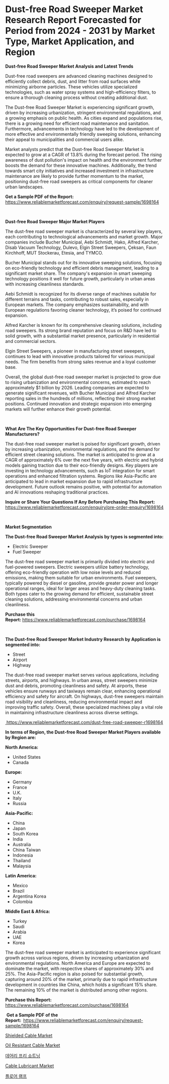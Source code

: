 <p><h1>Dust-free Road Sweeper Market Research Report Forecasted for Period from 2024 -  2031 by Market Type, Market Application, and Region</h1></p><p><strong>Dust-free Road Sweeper Market Analysis and Latest Trends</strong></p>
<p><p>Dust-free road sweepers are advanced cleaning machines designed to efficiently collect debris, dust, and litter from road surfaces while minimizing airborne particles. These vehicles utilize specialized technologies, such as water spray systems and high-efficiency filters, to ensure a thorough cleaning process without creating additional dust. </p><p>The Dust-free Road Sweeper Market is experiencing significant growth, driven by increasing urbanization, stringent environmental regulations, and a growing emphasis on public health. As cities expand and populations rise, there is a growing need for efficient road maintenance and sanitation. Furthermore, advancements in technology have led to the development of more effective and environmentally friendly sweeping solutions, enhancing their appeal to municipalities and commercial users alike.</p><p>Market analysts predict that the Dust-free Road Sweeper Market is expected to grow at a CAGR of 13.8% during the forecast period. The rising awareness of dust pollution's impact on health and the environment further boosts the demand for these innovative machines. Additionally, the trend towards smart city initiatives and increased investment in infrastructure maintenance are likely to provide further momentum to the market, positioning dust-free road sweepers as critical components for cleaner urban landscapes.</p></p>
<p><strong>Get a Sample PDF of the Report:&nbsp;</strong> <a href="https://www.reliablemarketforecast.com/enquiry/request-sample/1698164?utm_campaign=1130&utm_medium=2&utm_source=Github&utm_content=ia&utm_term=16122024&utm_id=dust-free-road-sweeper">https://www.reliablemarketforecast.com/enquiry/request-sample/1698164</a></p>
<p>&nbsp;</p>
<p><strong>Dust-free Road Sweeper Major Market Players</strong></p>
<p><p>The dust-free road sweeper market is characterized by several key players, each contributing to technological advancements and market growth. Major companies include Bucher Municipal, Aebi Schmidt, Hako, Alfred Karcher, Disab Vacuum Technology, Dulevo, Elgin Street Sweepers, Çeksan, Faun Kirchhoff, MUT Stockerau, Etesia, and TYMCO.</p><p>Bucher Municipal stands out for its innovative sweeping solutions, focusing on eco-friendly technology and efficient debris management, leading to a significant market share. The company's expansion in smart sweeping technology positions it well for future growth, particularly in urban areas with increasing cleanliness standards.</p><p>Aebi Schmidt is recognized for its diverse range of machines suitable for different terrains and tasks, contributing to robust sales, especially in European markets. The company emphasizes sustainability, and with European regulations favoring cleaner technology, it’s poised for continued expansion.</p><p>Alfred Karcher is known for its comprehensive cleaning solutions, including road sweepers. Its strong brand reputation and focus on R&D have led to solid growth, with a substantial market presence, particularly in residential and commercial sectors.</p><p>Elgin Street Sweepers, a pioneer in manufacturing street sweepers, continues to lead with innovative products tailored for various municipal needs. The firm benefits from strong sales revenue and a loyal customer base.</p><p>Overall, the global dust-free road sweeper market is projected to grow due to rising urbanization and environmental concerns, estimated to reach approximately $1 billion by 2026. Leading companies are expected to generate significant revenues, with Bucher Municipal and Alfred Karcher reporting sales in the hundreds of millions, reflecting their strong market positions. Continued innovation and strategic expansion into emerging markets will further enhance their growth potential.</p></p>
<p>&nbsp;</p>
<p><strong>What Are The Key Opportunities For Dust-free Road Sweeper Manufacturers?</strong></p>
<p><p>The dust-free road sweeper market is poised for significant growth, driven by increasing urbanization, environmental regulations, and the demand for efficient street cleaning solutions. The market is anticipated to grow at a CAGR of approximately 6% over the next five years, with electric and hybrid models gaining traction due to their eco-friendly designs. Key players are investing in technology advancements, such as IoT integration for smart operations and enhanced filtration systems. Regions like Asia-Pacific are anticipated to lead in market expansion due to rapid infrastructure development. Future outlook remains positive, with potential for automation and AI innovations reshaping traditional practices.</p></p>
<p><strong>Inquire or Share Your Questions If Any Before Purchasing This Report:</strong> <a href="https://www.reliablemarketforecast.com/enquiry/pre-order-enquiry/1698164?utm_campaign=1130&utm_medium=2&utm_source=Github&utm_content=ia&utm_term=16122024&utm_id=dust-free-road-sweeper">https://www.reliablemarketforecast.com/enquiry/pre-order-enquiry/1698164</a></p>
<p>&nbsp;</p>
<p><strong>Market Segmentation</strong></p>
<p><strong>The Dust-free Road Sweeper Market Analysis by types is segmented into:</strong></p>
<p><ul><li>Electric Sweeper</li><li>Fuel Sweeper</li></ul></p>
<p><p>The dust-free road sweeper market is primarily divided into electric and fuel-powered sweepers. Electric sweepers utilize battery technology, offering eco-friendly operation with low noise levels and reduced emissions, making them suitable for urban environments. Fuel sweepers, typically powered by diesel or gasoline, provide greater power and longer operational ranges, ideal for larger areas and heavy-duty cleaning tasks. Both types cater to the growing demand for efficient, sustainable street cleaning solutions, addressing environmental concerns and urban cleanliness.</p></p>
<p><strong>Purchase this Report:&nbsp;</strong><a href="https://www.reliablemarketforecast.com/purchase/1698164?utm_campaign=1130&utm_medium=2&utm_source=Github&utm_content=ia&utm_term=16122024&utm_id=dust-free-road-sweeper">https://www.reliablemarketforecast.com/purchase/1698164</a></p>
<p>&nbsp;</p>
<p><strong>The Dust-free Road Sweeper Market Industry Research by Application is segmented into:</strong></p>
<p><ul><li>Street</li><li>Airport</li><li>Highway</li></ul></p>
<p><p>The dust-free road sweeper market serves various applications, including streets, airports, and highways. In urban areas, street sweepers minimize dust and debris, promoting cleanliness and safety. At airports, these vehicles ensure runways and taxiways remain clear, enhancing operational efficiency and safety for aircraft. On highways, dust-free sweepers maintain road visibility and cleanliness, reducing environmental impact and improving traffic safety. Overall, these specialized machines play a vital role in maintaining infrastructure cleanliness across diverse settings.</p></p>
<p><a href="https://www.reliablemarketforecast.com/dust-free-road-sweeper-r1698164?utm_campaign=1130&utm_medium=2&utm_source=Github&utm_content=ia&utm_term=16122024&utm_id=dust-free-road-sweeper">&nbsp;https://www.reliablemarketforecast.com/dust-free-road-sweeper-r1698164</a></p>
<p><strong>In terms of Region, the Dust-free Road Sweeper Market Players available by Region are:</strong></p>
<p>
    <p> <strong> North America: </strong>
        <ul>
            <li>United States</li>
            <li>Canada</li>
        </ul>
        </p> 
    <p> <strong> Europe: </strong>
        <ul>
            <li>Germany</li>
            <li>France</li>
            <li>U.K.</li>
            <li>Italy</li>
            <li>Russia</li>
        </ul>
        </p> 
    <p> <strong> Asia-Pacific: </strong>
        <ul>
            <li>China</li>
            <li>Japan</li>
            <li>South Korea</li>
            <li>India</li>
            <li>Australia</li>
            <li>China Taiwan</li>
            <li>Indonesia</li>
            <li>Thailand</li>
            <li>Malaysia</li>
        </ul>
        </p> 
    <p> <strong> Latin America: </strong>
        <ul>
            <li>Mexico</li>
            <li>Brazil</li>
            <li>Argentina Korea</li>
            <li>Colombia</li>
        </ul>
        </p> 
    <p> <strong> Middle East & Africa: </strong>
        <ul>
            <li>Turkey</li>
            <li>Saudi</li>
            <li>Arabia</li>
            <li>UAE</li>
            <li>Korea</li>
        </ul>
    </p>
    </p>
<p><p>The dust-free road sweeper market is anticipated to experience significant growth across various regions, driven by increasing urbanization and environmental regulations. North America and Europe are expected to dominate the market, with respective shares of approximately 30% and 25%. The Asia-Pacific region is also poised for substantial growth, capturing around 20% of the market, primarily due to rapid infrastructure development in countries like China, which holds a significant 15% share. The remaining 10% of the market is distributed among other regions. </p></p>
<p><strong>Purchase this Report: </strong><a href="https://www.reliablemarketforecast.com/purchase/1698164?utm_campaign=1130&utm_medium=2&utm_source=Github&utm_content=ia&utm_term=16122024&utm_id=dust-free-road-sweeper">https://www.reliablemarketforecast.com/purchase/1698164</a></p>
<p>&nbsp;<strong>Get a Sample PDF of the Report:&nbsp;&nbsp;</strong><a href="https://www.reliablemarketforecast.com/enquiry/request-sample/1698164?utm_campaign=1130&utm_medium=2&utm_source=Github&utm_content=ia&utm_term=16122024&utm_id=dust-free-road-sweeper">https://www.reliablemarketforecast.com/enquiry/request-sample/1698164</a></p>
<p><strong></strong></p>
<p><p><a href="https://www.linkedin.com/pulse/assessing-effect-ofcompany-theshielded-cable-market-size-pbyaf?utm_campaign=1130&utm_medium=2&utm_source=Github&utm_content=ia&utm_term=16122024&utm_id=dust-free-road-sweeper">Shielded Cable Market</a></p><p><a href="https://www.linkedin.com/pulse/oil-resistant-cable-market-analysis-2024-2031-trends-share-lkttf?utm_campaign=1130&utm_medium=2&utm_source=Github&utm_content=ia&utm_term=16122024&utm_id=dust-free-road-sweeper">Oil Resistant Cable Market</a></p><p><a href="https://github.com/laholand/Market-Research-Report-List-6/blob/main/385879927697.md?utm_campaign=1130&utm_medium=2&utm_source=Github&utm_content=ia&utm_term=16122024&utm_id=dust-free-road-sweeper">데어리 프리 쇼트닝</a></p><p><a href="https://www.linkedin.com/pulse/global-cable-lubricant-market-size-growth-outlook-including-m2nbf?utm_campaign=1130&utm_medium=2&utm_source=Github&utm_content=ia&utm_term=16122024&utm_id=dust-free-road-sweeper">Cable Lubricant Market</a></p><p><a href="https://github.com/sougarounis/Market-Research-Report-List-6/blob/main/761995927703.md?utm_campaign=1130&utm_medium=2&utm_source=Github&utm_content=ia&utm_term=16122024&utm_id=dust-free-road-sweeper">플로어 램프</a></p></p>